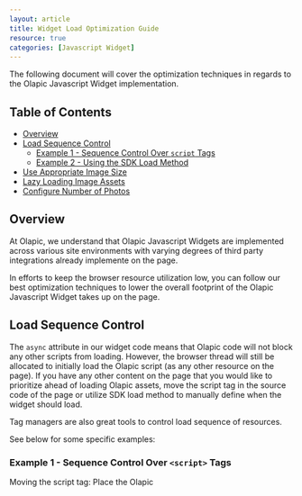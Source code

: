 ```yaml
---
layout: article
title: Widget Load Optimization Guide
resource: true
categories: [Javascript Widget]
---
```


The following document will cover the optimization techniques in regards to the Olapic Javascript Widget implementation.

## Table of Contents

- [Overview](#overview)
- [Load Sequence Control](#load-sequence-control)
  - [Example 1 - Sequence Control Over `script` Tags](#example---sequence-control-over-script-tags)
  - [Example 2 - Using the SDK Load Method](#example---using-the-sdk-load-method)
- [Use Appropriate Image Size](#use-appropriate-image-size)
- [Lazy Loading Image Assets](#lazy-loading-image-assets)
- [Configure Number of Photos](#configure-number-of-photos)

## Overview

At Olapic, we understand that Olapic Javascript Widgets are implemented across various site environments with varying degrees of third party integrations already implemente on the page.

In efforts to keep the browser resource utilization low, you can follow our best optimization techniques to lower the overall footprint of the Olapic Javascript Widget takes up on the page.

## Load Sequence Control
The `async` attribute in our widget code means that Olapic code will not block any other scripts from loading. However, the browser thread will still be allocated to initially load the Olapic script (as any other resource on the page). If you have any other content on the page that you would like to prioritize ahead of loading Olapic assets, move the script tag in the source code of the page or utilize SDK load method to manually define when the widget should load. 

Tag managers are also great tools to control load sequence of resources.

See below for some specific examples:

### Example 1 - Sequence Control Over `<script>` Tags
Moving the script tag: Place the Olapic <script> after the scripts that you wish to prioritize. This is the easiest method.

```
<html>
<head>
    <meta charset="UTF-8">
    <title>Example</title>
</head>
<body>
    <div id="olapic_specific_widget"></div>

    <script type="text/javascript" src="script_A.js"></script>
    <script type="text/javascript" src="script_B.js"></script>

    <!-- Olapic script will not load until script A and script B are done loading -->
    <script type="text/javascript" src="https://photorankstatics-a.akamaihd.net/81b03e40475846d5883661ff57b34ece/static/frontend/latest/build.min.js"  data-olapic="olapic_specific_widget" data-instance="a766540c1b6234ec23828cf9c8ec5fc2" data-apikey="f48eeae508d1b1f3133df366679eb2b567bae5dc8058d69d679dc5cb140eb857" async="async"></script>

    <!-- When Olapic script starts to load, it will not block the browser from initiating load for script C -->
    <script type="text/javascript" src="script_C.js"></script>
</body>
</html>
```

### Example 2 - Using the SDK Load Method 

The Olapic SDK load method gives you best flexibility in terms of programmatically invoking the widget on demand. Here's the detailed step-by-step technical guide: https://olapic1.zendesk.com/hc/en-us/articles/203456360-SDK-Widget-Load-Method.

## Use Appropriate Image Size
Our API provides different versions of the static image assets for you to pick and choose from. See the **Media Sizing Options** section of our API documentation for specific details. 

Link: [http://apiv2-docs.photorank.me/#header-media-sizing-options](http://apiv2-docs.photorank.me/#header-media-sizing-options)

You can also use different image sizing in the template editor as well:

![](./img/optimization-js-template.jpg)

## Lazy Loading Image Assets
Incorporate lazy load logic into Carousel Widgets, only the photos within the user view will be loaded. Here's sample code to make the Olapic Carousel widget lazy load, make sure to make minor adjustments to the item and callbacks file depending on the existing markup.

**JS Callbacks:**

    <script type="text/javascript">
    var OlapicCallback = OlapicCallback || {};
    OlapicCallback.olapicSliderAfterRender = function(w){
        var $self = oQuery('#' + w.wrapperId);
        var firstLoad = Math.ceil(window.screen.availWidth / 277) + 1;
        
        oQuery('.olapic-carousel .olapic-item', $self).each(function(i, val) { 
            if (i < firstLoad) {
                oQuery(this).css('background-image','url(' + oQuery(this).attr('data-image') + ')').data( 'loaded' , '1' );
            }
        });
        oQuery('.olapic-nav-button', $self).click(function() {
            var $previous = oQuery('.olapic-carousel .olapic-item', $self).filter(function() { 
                return oQuery(this).data('loaded') != true 
            });
            
            if ( oQuery(this).hasClass('olapic-nav-next') ) {
                $previous.first().css('background-image','url(' + $previous.first().attr('data-image') + ')').data('loaded','1');
            } else {
                $previous.last().css('background-image','url(' + $previous.last().attr('data-image') + ')').data('loaded','1');
            }
        });
    };
    </{{!}}script>

**Item:**

    <li class="{{this.source}}">
      <a href="#" class="olapic-item" data-url="{{this._links.self.href}}" title="{{this.caption}}" data-image="{{this.images.mobile}}">
        <span class="olapic-type-{{this.type}}"><i></i></span>
      </a>
    </li>

## Configure Number of Photos
Optimize the # of photos that gets loaded in the widget depending on the use case. You can configure this in the respective Widget Configurations:

![](./img/optimization-widget-config.jpg)

